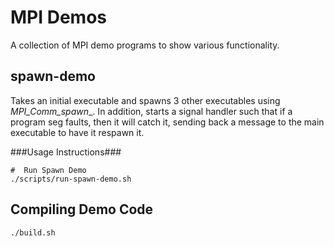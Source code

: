 
MPI Demos
=========

A collection of MPI demo programs to show various functionality.


spawn-demo
----------

Takes an initial executable and spawns 3 other executables using _MPI\_Comm\_spawn__.
In addition, starts a signal handler such that if a program seg faults, then it will catch it, 
sending back a message to the main executable to have it respawn it.

###Usage Instructions###

    #  Run Spawn Demo
    ./scripts/run-spawn-demo.sh

Compiling Demo Code
-------------------

    ./build.sh

